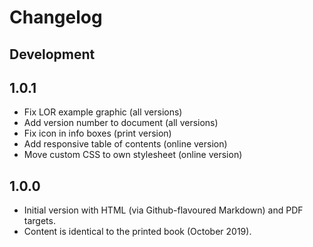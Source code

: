 # Changelog

## Development

## 1.0.1

- Fix LOR example graphic (all versions)
- Add version number to document (all versions)
- Fix icon in info boxes (print version)
- Add responsive table of contents (online version)
- Move custom CSS to own stylesheet (online version)

## 1.0.0

- Initial version with HTML (via Github-flavoured Markdown) and PDF targets.
- Content is identical to the printed book (October 2019).
